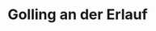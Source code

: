 ---
title: Golling an der Erlauf
url: /golling-an-der-erlauf/
latitude: 48.202
longitude: 15.182
---